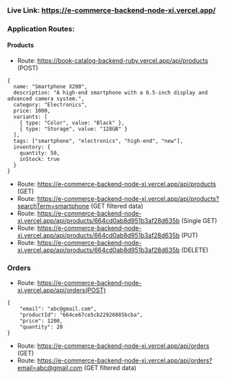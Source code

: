 ### Live Link: https://e-commerce-backend-node-xi.vercel.app/

### Application Routes:

#### Products

- Route: https://book-catalog-backend-ruby.vercel.app/api/products (POST)

```sample json:
{
  name: "Smartphone X200",
  description: "A high-end smartphone with a 6.5-inch display and advanced camera system.",
  category: "Electronics",
  price: 1000,
  variants: [
    { type: "Color", value: "Black" },
    { type: "Storage", value: "128GB" }
  ],
  tags: ["smartphone", "electronics", "high-end", "new"],
  inventory: {
    quantity: 50,
    inStock: true
  }
}
```

- Route: https://e-commerce-backend-node-xi.vercel.app/api/products (GET)
- Route: https://e-commerce-backend-node-xi.vercel.app/api/products?searchTerm=smartphone (GET filtered data)
- Route: https://e-commerce-backend-node-xi.vercel.app/api/products/664cd0ab8d951b3af28d635b (Single GET)
- Route: https://e-commerce-backend-node-xi.vercel.app/api/products/664cd0ab8d951b3af28d635b (PUT)
- Route: https://e-commerce-backend-node-xi.vercel.app/api/products/664cd0ab8d951b3af28d635b (DELETE)

### Orders

- Route: https://e-commerce-backend-node-xi.vercel.app/api/orders(POST)

```sample json:
{
    "email": "abc@gmail.com",
    "productId": "664ce67ce5cb22926085bcba",
    "price": 1200,
    "quantity": 20
}
```

- Route: https://e-commerce-backend-node-xi.vercel.app/api/orders (GET)
- Route: https://e-commerce-backend-node-xi.vercel.app/api/orders?email=abc@gmail.com (GET filtered data)
